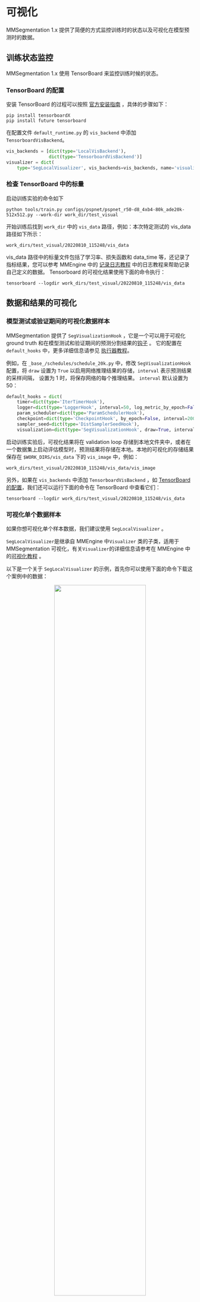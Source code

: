 # 可视化

MMSegmentation 1.x 提供了简便的方式监控训练时的状态以及可视化在模型预测时的数据。

## 训练状态监控

MMSegmentation 1.x 使用 TensorBoard 来监控训练时候的状态。

### TensorBoard 的配置

安装 TensorBoard 的过程可以按照 [官方安装指南](https://www.tensorflow.org/install) ，具体的步骤如下：

```shell
pip install tensorboardX
pip install future tensorboard
```

在配置文件 `default_runtime.py` 的 `vis_backend` 中添加 `TensorboardVisBackend`。

```python
vis_backends = [dict(type='LocalVisBackend'),
                dict(type='TensorboardVisBackend')]
visualizer = dict(
    type='SegLocalVisualizer', vis_backends=vis_backends, name='visualizer')
```

### 检查 TensorBoard 中的标量

启动训练实验的命令如下

```shell
python tools/train.py configs/pspnet/pspnet_r50-d8_4xb4-80k_ade20k-512x512.py --work-dir work_dir/test_visual
```

开始训练后找到 `work_dir` 中的 `vis_data` 路径，例如：本次特定测试的 vis_data 路径如下所示：

```shell
work_dirs/test_visual/20220810_115248/vis_data
```

vis_data 路径中的标量文件包括了学习率、损失函数和 data_time 等，还记录了指标结果，您可以参考 MMEngine 中的 [记录日志教程](https://mmengine.readthedocs.io/zh_CN/latest/advanced_tutorials/logging.html) 中的日志教程来帮助记录自己定义的数据。 Tensorboard 的可视化结果使用下面的命令执行：

```shell
tensorboard --logdir work_dirs/test_visual/20220810_115248/vis_data
```

## 数据和结果的可视化

### 模型测试或验证期间的可视化数据样本

MMSegmentation 提供了 `SegVisualizationHook` ，它是一个可以用于可视化 ground truth 和在模型测试和验证期间的预测分割结果的[钩子](https://mmengine.readthedocs.io/zh_CN/latest/tutorials/hook.html) 。 它的配置在 `default_hooks` 中，更多详细信息请参见 [执行器教程](https://mmengine.readthedocs.io/zh_CN/latest/tutorials/runner.html)。

例如，在 `_base_/schedules/schedule_20k.py` 中，修改 `SegVisualizationHook` 配置，将 `draw` 设置为 `True` 以启用网络推理结果的存储，`interval` 表示预测结果的采样间隔， 设置为 1 时，将保存网络的每个推理结果。 `interval` 默认设置为 50：

```python
default_hooks = dict(
    timer=dict(type='IterTimerHook'),
    logger=dict(type='LoggerHook', interval=50, log_metric_by_epoch=False),
    param_scheduler=dict(type='ParamSchedulerHook'),
    checkpoint=dict(type='CheckpointHook', by_epoch=False, interval=2000),
    sampler_seed=dict(type='DistSamplerSeedHook'),
    visualization=dict(type='SegVisualizationHook', draw=True, interval=1))

```

启动训练实验后，可视化结果将在 validation loop 存储到本地文件夹中，或者在一个数据集上启动评估模型时，预测结果将存储在本地。本地的可视化的存储结果保存在 `$WORK_DIRS/vis_data` 下的 `vis_image` 中，例如：

```shell
work_dirs/test_visual/20220810_115248/vis_data/vis_image
```

另外，如果在 `vis_backends` 中添加 `TensorboardVisBackend` ，如 [TensorBoard 的配置](###TensorBoard的配置)，我们还可以运行下面的命令在 TensorBoard 中查看它们：

```shell
tensorboard --logdir work_dirs/test_visual/20220810_115248/vis_data
```

### 可视化单个数据样本

如果你想可视化单个样本数据，我们建议使用 `SegLocalVisualizer` 。

`SegLocalVisualizer`是继承自 MMEngine 中`Visualizer` 类的子类，适用于 MMSegmentation 可视化，有关`Visualizer`的详细信息请参考在 MMEngine 中的[可视化教程](https://mmengine.readthedocs.io/zh_CN/latest/advanced_tutorials/visualization.html) 。

以下是一个关于 `SegLocalVisualizer` 的示例，首先你可以使用下面的命令下载这个案例中的数据：

<div align=center>
<img src="https://user-images.githubusercontent.com/24582831/189833109-eddad58f-f777-4fc0-b98a-6bd429143b06.png" width="70%"/>
</div>

```shell
wget https://user-images.githubusercontent.com/24582831/189833109-eddad58f-f777-4fc0-b98a-6bd429143b06.png --output-document aachen_000000_000019_leftImg8bit.png
wget https://user-images.githubusercontent.com/24582831/189833143-15f60f8a-4d1e-4cbb-a6e7-5e2233869fac.png --output-document aachen_000000_000019_gtFine_labelTrainIds.png
```

然后你可以找到他们本地的路径和使用下面的脚本文件对其进行可视化：

```python
import mmcv
import os.path as osp
import torch

# `PixelData` 是 MMEngine 中用于定义像素级标注或预测的数据结构。
# 请参考下面的MMEngine数据结构教程文件：
# https://mmengine.readthedocs.io/zh_CN/latest/advanced_tutorials/data_element.html#pixeldata

from mmengine.structures import PixelData

# `SegDataSample` 是在 MMSegmentation 中定义的不同组件之间的数据结构接口，
# 它包括 ground truth、语义分割的预测结果和预测逻辑。
# 详情请参考下面的 `SegDataSample` 教程文件：
# https://github.com/open-mmlab/mmsegmentation/blob/1.x/docs/en/advanced_guides/structures.md

from mmseg.structures import SegDataSample
from mmseg.visualization import SegLocalVisualizer

out_file = 'out_file_cityscapes'
save_dir = './work_dirs'

image = mmcv.imread(
    osp.join(
        osp.dirname(__file__),
        './aachen_000000_000019_leftImg8bit.png'
    ),
    'color')
sem_seg = mmcv.imread(
    osp.join(
        osp.dirname(__file__),
        './aachen_000000_000019_gtFine_labelTrainIds.png'  # noqa
    ),
    'unchanged')
sem_seg = torch.from_numpy(sem_seg)
gt_sem_seg_data = dict(data=sem_seg)
gt_sem_seg = PixelData(**gt_sem_seg_data)
data_sample = SegDataSample()
data_sample.gt_sem_seg = gt_sem_seg

seg_local_visualizer = SegLocalVisualizer(
    vis_backends=[dict(type='LocalVisBackend')],
    save_dir=save_dir)

# 数据集的元信息通常包括类名的 `classes` 和
# 用于可视化每个前景颜色的 `palette` 。
# 所有类名和调色板都在此文件中定义：
# https://github.com/open-mmlab/mmsegmentation/blob/1.x/mmseg/utils/class_names.py

seg_local_visualizer.dataset_meta = dict(
    classes=('road', 'sidewalk', 'building', 'wall', 'fence',
             'pole', 'traffic light', 'traffic sign',
             'vegetation', 'terrain', 'sky', 'person', 'rider',
             'car', 'truck', 'bus', 'train', 'motorcycle',
             'bicycle'),
    palette=[[128, 64, 128], [244, 35, 232], [70, 70, 70],
             [102, 102, 156], [190, 153, 153], [153, 153, 153],
             [250, 170, 30], [220, 220, 0], [107, 142, 35],
             [152, 251, 152], [70, 130, 180], [220, 20, 60],
             [255, 0, 0], [0, 0, 142], [0, 0, 70],
             [0, 60, 100], [0, 80, 100], [0, 0, 230],
             [119, 11, 32]])

# 当`show=True`时，直接显示结果，
# 当 `show=False`时，结果将保存在本地文件夹中。

seg_local_visualizer.add_datasample(out_file, image,
                                    data_sample, show=False)
```

可视化后的图像结果和它的对应的 ground truth 图像可以在 `./work_dirs/vis_data/vis_image/` 路径找到，文件名字是：`out_file_cityscapes_0.png` ：

<div align=center>
<img src="https://user-images.githubusercontent.com/24582831/189835713-c0534054-4bfa-4b75-9254-0afbeb5ff02e.png" width="70%"/>
</div>

如果你想知道更多的关于可视化的使用指引，你可以参考 MMEngine 中的[可视化教程](<[https://mmengine.readthedocs.io/en/latest/advanced_tutorials/visualization.html](https://github.com/open-mmlab/mmengine/blob/main/docs/zh_cn/advanced_tutorials/visualization.md)>)
